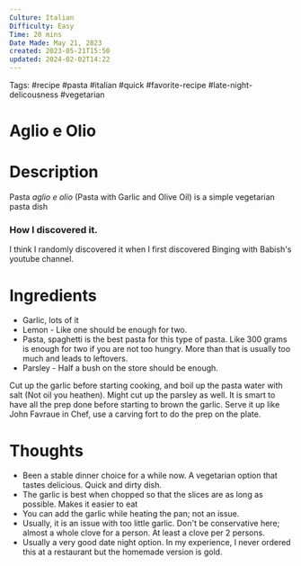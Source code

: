 ```yaml
---
Culture: Italian
Difficulty: Easy
Time: 20 mins
Date Made: May 21, 2023
created: 2023-05-21T15:50
updated: 2024-02-02T14:22
---
```

Tags: #recipe #pasta #italian #quick #favorite-recipe #late-night-delicousness #vegetarian
# Aglio e Olio
# Description
Pasta *aglio e olio* (Pasta with Garlic and Olive Oil) is a simple vegetarian pasta dish
### How I discovered it. 
I think I randomly discovered it when I first discovered Binging with Babish's youtube channel. 


# Ingredients

* Garlic, lots of it
* Lemon - Like one should be enough for two. 
* Pasta, spaghetti is the best pasta for this type of pasta. Like 300 grams is enough for two if you are not too hungry. More than that is usually too much and leads to leftovers. 
* Parsley - Half a bush on the store should be enough.


Cut up the garlic before starting cooking, and boil up the pasta water with salt (Not oil you heathen). Might cut up the parsley as well.  It is smart to have all the prep done before starting to brown the garlic. 
Serve it up like John Favraue in Chef, use a carving fort to do the prep on the plate. 

# Thoughts
- Been a stable dinner choice for a while now. A vegetarian option that tastes delicious. Quick and dirty dish.
- The garlic is best when chopped so that the slices are as long as possible. Makes it easier to eat
- You can add the garlic while heating the pan; not an issue. 
- Usually, it is an issue with too little garlic. Don't be conservative here; almost a whole clove for a person. At least a clove per 2 persons. 
- Usually a very good date night option. In my experience, I never ordered this at a restaurant but the homemade version is gold. 
